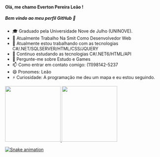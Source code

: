  #### Olá, me chamo Everton Pereira Leão ! 
 ##### Bem vindo ao meu perfil GitHub 👋
 
- 🎓 Graduado pela Universidade Nove de Julho (UNINOVE).
- 🔭 Atualmente Trabalho Na Smit Como Desenvolvedor Web
- 🌱 Atualmente estou trabalhando com as tecnologias C#/.NET/SQLSERVER/HTML/CSS/JQUERY
- 👯 Continuo estudando as tecnologias C#/.NET6/HTML/API
- 💬 Pergunte-me sobre Estudo e Games
- 📫 Como entrar em contato comigo: (11)98142-5237
- 😄 Pronomes: Leão
- ⚡ Curiosidade: A programação me deu um mapa e eu estou seguindo.








 <div>
 <a href="https://github.com/VToum">
  <img height="180em" src="https://github-readme-stats.vercel.app/api/top-langs/?username=VToum&layout=compact&langs_count=7&theme=dracula"/>
  <img height="180em" src="https://github-readme-stats.vercel.app/api?username=VToum&show_icons=true&theme=dracula&include_all_commits=true&count_private=true"/>
 </div>
  
![Snake animation](https://github.com/VToum/VToum/blob/output/github-contribution-grid-snake.svg)


